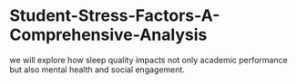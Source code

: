 # Student-Stress-Factors-A-Comprehensive-Analysis
we will explore how sleep quality impacts not only academic performance but also mental health and social engagement.
